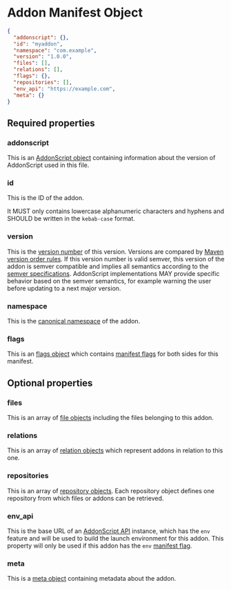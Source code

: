 # Addon Manifest Object

```json
{
  "addonscript": {},
  "id": "myaddon",
  "namespace": "com.example",
  "version": "1.0.0",
  "files": [],
  "relations": [],
  "flags": {},
  "repositories": [],
  "env_api": "https://example.com",
  "meta": {}
}
```

## Required properties

### addonscript

This is an [AddonScript object](addonscript.md) containing information about the version of AddonScript used in this file.

### id

This is the ID of the addon.

It MUST only contains lowercase alphanumeric characters and hyphens and SHOULD be written in the `kebab-case` format.

### version

This is the [version number](../concepts/versioning.md) of this version. Versions are compared by 
[Maven version order rules](../concepts/versioning.md#version-order-specification).
If this version number is valid semver, this version of the addon is semver compatible and implies
all semantics according to the [semver specifications](https://semver.org/spec/v2.0.0.html).
AddonScript implementations MAY provide specific behavior based on the semver semantics, for example
warning the user before updating to a next major version.

### namespace

This is the [canonical namespace](../concepts/namespaces.md#canonical-namespaces) of the addon.

### flags

This is an [flags object](flags.md) which contains [manifest flags](../concepts/flags.md#manifest-flags) for both sides for this manifest.

## Optional properties

### files

This is an array of [file objects](file.md) including the files belonging to this addon.

### relations

This is an array of [relation objects](relation.md) which represent addons in relation to this one.

### repositories

This is an array of [repository objects](repository.md). Each repository object defines one repository from which files or
addons can be retrieved.

### env_api

This is the base URL of an [AddonScript API](../api) instance, which has the `env` feature and will be used to
build the launch environment for this addon. This property will only be used if this addon has the `env`
[manifest flag](../concepts/flags.md#manifest-flags).

### meta

This is a [meta object](meta.md) containing metadata about the addon.
